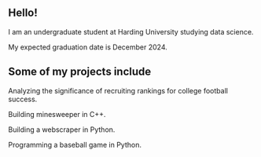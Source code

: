 ## Hello!
I am an undergraduate student at Harding University studying data science.

My expected graduation date is December 2024.

## Some of my projects include
Analyzing the significance of recruiting rankings for college football success.

Building minesweeper in C++.

Building a webscraper in Python.

Programming a baseball game in Python.

<!--
**syager26/syager26** is a ✨ _special_ ✨ repository because its `README.md` (this file) appears on your GitHub profile.

Here are some ideas to get you started:

- 🔭 I’m currently working on ...
- 🌱 I’m currently learning ...
- 👯 I’m looking to collaborate on ...
- 🤔 I’m looking for help with ...
- 💬 Ask me about ...
- 📫 How to reach me: ...
- 😄 Pronouns: ...
- ⚡ Fun fact: ...
-->

